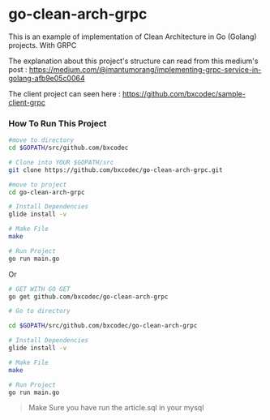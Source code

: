 # go-clean-arch-grpc

This is an example of implementation of Clean Architecture in Go (Golang) projects. With GRPC


The explanation about this project's structure  can read from this medium's post :  https://medium.com/@imantumorang/implementing-grpc-service-in-golang-afb9e05c0064


The client project can seen here : https://github.com/bxcodec/sample-client-grpc

### How To Run This Project

```bash
#move to directory
cd $GOPATH/src/github.com/bxcodec

# Clone into YOUR $GOPATH/src
git clone https://github.com/bxcodec/go-clean-arch-grpc.git

#move to project
cd go-clean-arch-grpc

# Install Dependencies
glide install -v

# Make File
make

# Run Project
go run main.go

```

Or

```bash
# GET WITH GO GET
go get github.com/bxcodec/go-clean-arch-grpc

# Go to directory

cd $GOPATH/src/github.com/bxcodec/go-clean-arch-grpc

# Install Dependencies
glide install -v

# Make File
make

# Run Project
go run main.go
```


> Make Sure you have run the article.sql in your mysql
